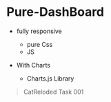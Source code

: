 # Pure-DashBoard
- fully responsive 
   - pure Css 
   -  JS 
   
- With Charts 
  - Charts.js Library 
> CatReloded Task 001
